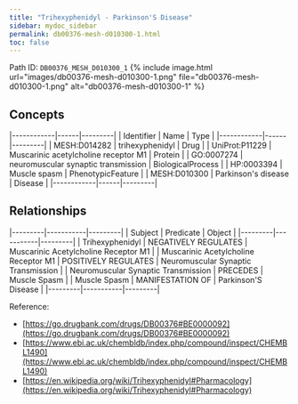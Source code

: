```yaml
---
title: "Trihexyphenidyl - Parkinson'S Disease"
sidebar: mydoc_sidebar
permalink: db00376-mesh-d010300-1.html
toc: false 
---
```



Path ID: `DB00376_MESH_D010300_1`
{% include image.html url="images/db00376-mesh-d010300-1.png" file="db00376-mesh-d010300-1.png" alt="db00376-mesh-d010300-1" %}

## Concepts

|------------|------|---------|
| Identifier | Name | Type    |
|------------|------|---------|
| MESH:D014282 | trihexyphenidyl | Drug |
| UniProt:P11229 | Muscarinic acetylcholine receptor M1 | Protein |
| GO:0007274 | neuromuscular synaptic transmission | BiologicalProcess |
| HP:0003394 | Muscle spasm | PhenotypicFeature |
| MESH:D010300 | Parkinson's disease | Disease |
|------------|------|---------|

## Relationships

|---------|-----------|---------|
| Subject | Predicate | Object  |
|---------|-----------|---------|
| Trihexyphenidyl | NEGATIVELY REGULATES | Muscarinic Acetylcholine Receptor M1 |
| Muscarinic Acetylcholine Receptor M1 | POSITIVELY REGULATES | Neuromuscular Synaptic Transmission |
| Neuromuscular Synaptic Transmission | PRECEDES | Muscle Spasm |
| Muscle Spasm | MANIFESTATION OF | Parkinson'S Disease |
|---------|-----------|---------|

Reference: 
  - [https://go.drugbank.com/drugs/DB00376#BE0000092](https://go.drugbank.com/drugs/DB00376#BE0000092)
  - [https://www.ebi.ac.uk/chembldb/index.php/compound/inspect/CHEMBL1490](https://www.ebi.ac.uk/chembldb/index.php/compound/inspect/CHEMBL1490)
  - [https://en.wikipedia.org/wiki/Trihexyphenidyl#Pharmacology](https://en.wikipedia.org/wiki/Trihexyphenidyl#Pharmacology)
